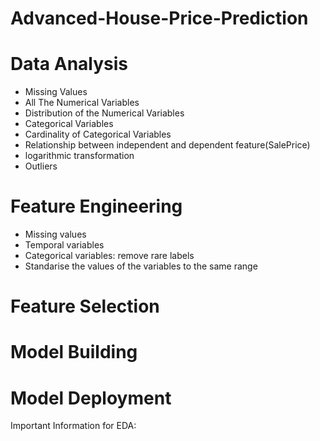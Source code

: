 # Advanced-House-Price-Prediction


# Data Analysis
* Missing Values
* All The Numerical Variables
* Distribution of the Numerical Variables
* Categorical Variables
* Cardinality of Categorical Variables
* Relationship between independent and dependent feature(SalePrice)
* logarithmic transformation
* Outliers

# Feature Engineering
* Missing values
* Temporal variables
* Categorical variables: remove rare labels
* Standarise the values of the variables to the same range

# Feature Selection
# Model Building
# Model Deployment

Important Information for EDA:
